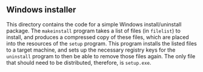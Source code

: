 ## Windows installer

This directory contains the code for a simple Windows install/uninstall
package. The `makeinstall` program takes a list of files (in `filelist`) to
install, and produces a compressed copy of these files, which are placed
into the resources of the `setup` program. This program installs the listed
files to a target machine, and sets up the necessary registry keys for the
`uninstall` program to then be able to remove those files again. The only
file that should need to be distributed, therefore, is `setup.exe`.
